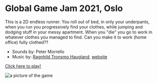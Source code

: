 # Global Game Jam 2021, Oslo

This is a 2D endless runner.  You roll out of bed, in only your underpants, when you run you progressively find your clothes, while jumping and dodging stuff in your messy apartment. When you "die" you go to work in whatever clothes you managed to find. Can you make it to work (home office) fully clothed??


* Sounds by: Peter Morrello
* Music by: [Ragnhild Tronsmo Haugland](mailto:ragnhildth@gmail.com), [website](https://www.ombrasounds.com/ )

[Click here to play!](https://github.com/Slideshow776/GGJ2021OSLO/tree/master/release)

![a picture of the game](https://user-images.githubusercontent.com/4059636/106383164-96392780-63c4-11eb-83e9-73981dcfd1e2.PNG)

